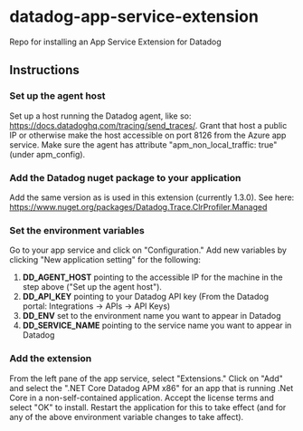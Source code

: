 # datadog-app-service-extension
Repo for installing an App Service Extension for Datadog

## Instructions

### Set up the agent host
Set up a host running the Datadog agent, like so: https://docs.datadoghq.com/tracing/send_traces/. Grant that host a public IP or otherwise make the host accessible on port 8126 from the Azure app service. Make sure the agent has attribute "apm_non_local_traffic: true" (under apm_config).

### Add the Datadog nuget package to your application
Add the same version as is used in this extension (currently 1.3.0). See here: https://www.nuget.org/packages/Datadog.Trace.ClrProfiler.Managed

### Set the environment variables
Go to your app service and click on "Configuration." Add new variables by clicking "New application setting" for the following:

1. **DD_AGENT_HOST** pointing to the accessible IP for the machine in the step above ("Set up the agent host"). 
1. **DD_API_KEY** pointing to your Datadog API key (From the Datadog portal: Integrations -> APIs -> API Keys)
1. **DD_ENV** set to the environment name you want to appear in Datadog
1. **DD_SERVICE_NAME** pointing to the service name you want to appear in Datadog

### Add the extension
From the left pane of the app service, select "Extensions." Click on "Add" and select the ".NET Core Datadog APM x86" for an app that is running .Net Core in a non-self-contained application. Accept the license terms and select "OK" to install. Restart the application for this to take effect (and for any of the above environment variable changes to take affect).
